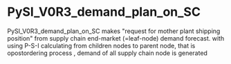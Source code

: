 # PySI_V0R3_demand_plan_on_SC
PySI_V0R3_demand_plan_on_SC makes "request for mother plant shipping position" from supply chain end-market (=leaf-node) demand forecast.  with using P-S-I calculating  from children nodes to parent node, that is opostordering process , demand of all supply chain node is generated
